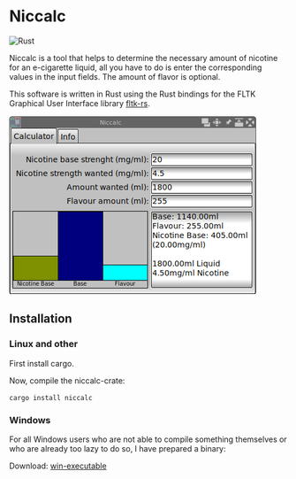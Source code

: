 # Niccalc
![Rust](https://github.com/geri1701/niccalc/workflows/Rust/badge.svg)

Niccalc is a tool that helps to determine the necessary amount of nicotine for an e-cigarette liquid,
all you have to do is enter the corresponding values in the input fields.
The amount of flavor is optional.

This software is written in Rust using the Rust bindings for the FLTK Graphical User Interface library [fltk-rs](https://crates.io/crates/fltk).

![A screenshot](https://raw.githubusercontent.com/geri1701/niccalc/master/screenshots/niccalc_scrsh.png)

## Installation

### Linux and other

First install cargo.

Now, compile the niccalc-crate:

```
cargo install niccalc
```
### Windows

For all Windows users who are not able to compile something themselves or who are already too lazy to do so, I have prepared a binary:

Download:
[win-executable](https://github.com/geri1701/niccalc/blob/master/binary/niccalc.exe)



